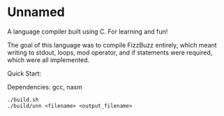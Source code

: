 # Unnamed
A language compiler built using C. For learning and fun!

The goal of this language was to compile FizzBuzz entirely, which meant writing to stdout, loops, mod operator, and if statements were required, which were all implemented.
<!-- To see how the syntax looks, checks the examples folder. -->

Quick Start:

Dependencies: gcc, nasm

```
./build.sh
./build/unn <filename> <output_filename>
```